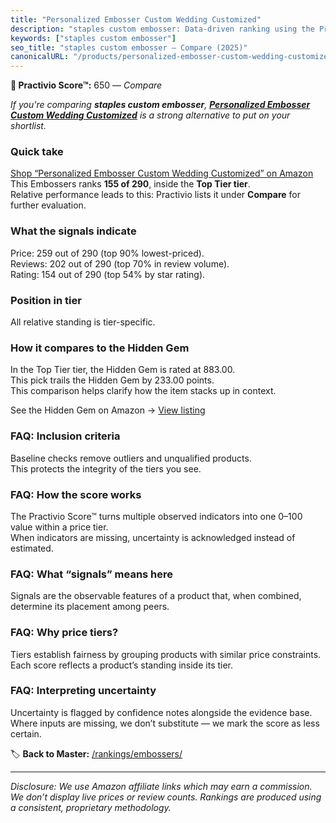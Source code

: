 ```yaml
---
title: "Personalized Embosser Custom Wedding Customized"
description: "staples custom embosser: Data-driven ranking using the Practivio Score™. Positioned by quality, value, demand, findability, momentum."
keywords: ["staples custom embosser"]
seo_title: "staples custom embosser — Compare (2025)"
canonicalURL: "/products/personalized-embosser-custom-wedding-customized-B0DMJYZJR9/"
---
```


**🛒 Practivio Score™:** 650 — _Compare_


*If you're comparing **staples custom embosser**, **[Personalized Embosser Custom Wedding Customized](https://www.amazon.com/dp/B0DMJYZJR9?tag=practivio-20)** is a strong alternative to put on your shortlist.*
### Quick take
[Shop “Personalized Embosser Custom Wedding Customized” on Amazon](https://www.amazon.com/dp/B0DMJYZJR9?tag=practivio-20)
This Embossers ranks **155 of 290**, inside the **Top Tier tier**.  
Relative performance leads to this: Practivio lists it under **Compare** for further evaluation.

### What the signals indicate
Price: 259 out of 290 (top 90% lowest-priced).  
Reviews: 202 out of 290 (top 70% in review volume).  
Rating: 154 out of 290 (top 54% by star rating).  

### Position in tier
All relative standing is tier-specific.

### How it compares to the Hidden Gem
In the Top Tier tier, the Hidden Gem is rated at 883.00.  
This pick trails the Hidden Gem by 233.00 points.  
This comparison helps clarify how the item stacks up in context.  

See the Hidden Gem on Amazon → [View listing](https://www.amazon.com/dp/B07H97H9RQ?tag=practivio-20)

### FAQ: Inclusion criteria
Baseline checks remove outliers and unqualified products.  
This protects the integrity of the tiers you see.

### FAQ: How the score works
The Practivio Score™ turns multiple observed indicators into one 0–100 value within a price tier.  
When indicators are missing, uncertainty is acknowledged instead of estimated.

### FAQ: What “signals” means here
Signals are the observable features of a product that, when combined, determine its placement among peers.

### FAQ: Why price tiers?
Tiers establish fairness by grouping products with similar price constraints.  
Each score reflects a product’s standing inside its tier.

### FAQ: Interpreting uncertainty
Uncertainty is flagged by confidence notes alongside the evidence base.  
Where inputs are missing, we don’t substitute — we mark the score as less certain.

<!-- Missing template for Compare/CompareWithinPriceClass -->


🏷️ **Back to Master:** [/rankings/embossers/](/rankings/embossers/)

---
_Disclosure: We use Amazon affiliate links which may earn a commission. We don’t display live prices or review counts. Rankings are produced using a consistent, proprietary methodology._
